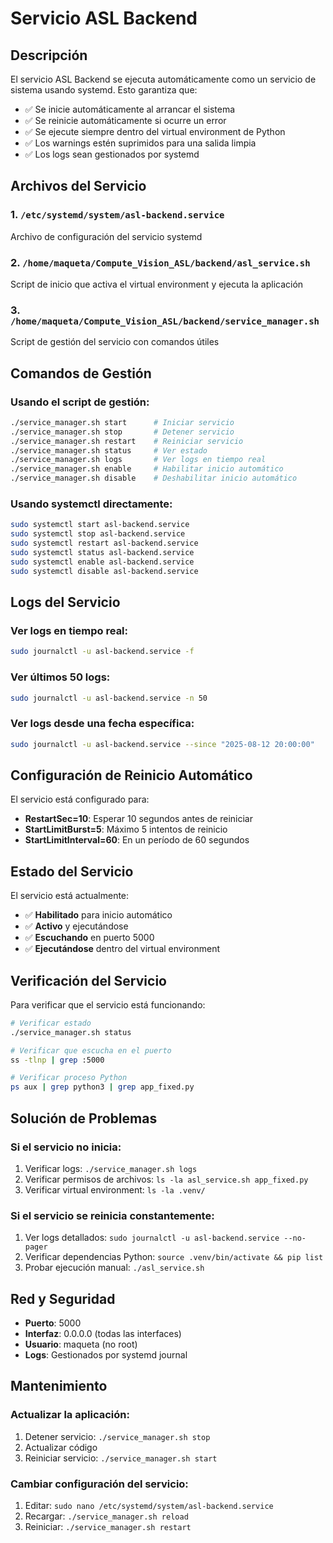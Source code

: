 # Servicio ASL Backend

## Descripción
El servicio ASL Backend se ejecuta automáticamente como un servicio de sistema usando systemd. Esto garantiza que:

- ✅ Se inicie automáticamente al arrancar el sistema
- ✅ Se reinicie automáticamente si ocurre un error
- ✅ Se ejecute siempre dentro del virtual environment de Python
- ✅ Los warnings estén suprimidos para una salida limpia
- ✅ Los logs sean gestionados por systemd

## Archivos del Servicio

### 1. `/etc/systemd/system/asl-backend.service`
Archivo de configuración del servicio systemd

### 2. `/home/maqueta/Compute_Vision_ASL/backend/asl_service.sh`
Script de inicio que activa el virtual environment y ejecuta la aplicación

### 3. `/home/maqueta/Compute_Vision_ASL/backend/service_manager.sh`
Script de gestión del servicio con comandos útiles

## Comandos de Gestión

### Usando el script de gestión:
```bash
./service_manager.sh start      # Iniciar servicio
./service_manager.sh stop       # Detener servicio
./service_manager.sh restart    # Reiniciar servicio
./service_manager.sh status     # Ver estado
./service_manager.sh logs       # Ver logs en tiempo real
./service_manager.sh enable     # Habilitar inicio automático
./service_manager.sh disable    # Deshabilitar inicio automático
```

### Usando systemctl directamente:
```bash
sudo systemctl start asl-backend.service
sudo systemctl stop asl-backend.service
sudo systemctl restart asl-backend.service
sudo systemctl status asl-backend.service
sudo systemctl enable asl-backend.service
sudo systemctl disable asl-backend.service
```

## Logs del Servicio

### Ver logs en tiempo real:
```bash
sudo journalctl -u asl-backend.service -f
```

### Ver últimos 50 logs:
```bash
sudo journalctl -u asl-backend.service -n 50
```

### Ver logs desde una fecha específica:
```bash
sudo journalctl -u asl-backend.service --since "2025-08-12 20:00:00"
```

## Configuración de Reinicio Automático

El servicio está configurado para:
- **RestartSec=10**: Esperar 10 segundos antes de reiniciar
- **StartLimitBurst=5**: Máximo 5 intentos de reinicio
- **StartLimitInterval=60**: En un período de 60 segundos

## Estado del Servicio

El servicio está actualmente:
- ✅ **Habilitado** para inicio automático
- ✅ **Activo** y ejecutándose
- ✅ **Escuchando** en puerto 5000
- ✅ **Ejecutándose** dentro del virtual environment

## Verificación del Servicio

Para verificar que el servicio está funcionando:
```bash
# Verificar estado
./service_manager.sh status

# Verificar que escucha en el puerto
ss -tlnp | grep :5000

# Verificar proceso Python
ps aux | grep python3 | grep app_fixed.py
```

## Solución de Problemas

### Si el servicio no inicia:
1. Verificar logs: `./service_manager.sh logs`
2. Verificar permisos de archivos: `ls -la asl_service.sh app_fixed.py`
3. Verificar virtual environment: `ls -la .venv/`

### Si el servicio se reinicia constantemente:
1. Ver logs detallados: `sudo journalctl -u asl-backend.service --no-pager`
2. Verificar dependencias Python: `source .venv/bin/activate && pip list`
3. Probar ejecución manual: `./asl_service.sh`

## Red y Seguridad

- **Puerto**: 5000
- **Interfaz**: 0.0.0.0 (todas las interfaces)
- **Usuario**: maqueta (no root)
- **Logs**: Gestionados por systemd journal

## Mantenimiento

### Actualizar la aplicación:
1. Detener servicio: `./service_manager.sh stop`
2. Actualizar código
3. Reiniciar servicio: `./service_manager.sh start`

### Cambiar configuración del servicio:
1. Editar: `sudo nano /etc/systemd/system/asl-backend.service`
2. Recargar: `./service_manager.sh reload`
3. Reiniciar: `./service_manager.sh restart`
